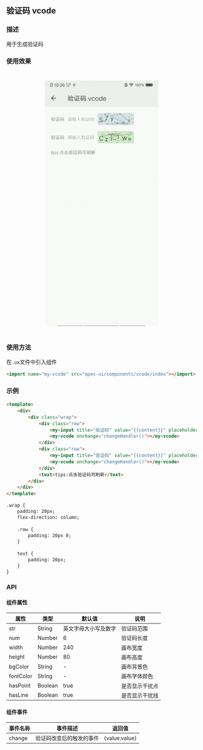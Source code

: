 ## 验证码 vcode

### 描述

用于生成验证码

### 使用效果

<div style="text-align: center;margin: 40px;"><img src="../assets/vcode.gif" alt="vcode" style="width:300px" /></div>


### 使用方法

在`.ux`文件中引入组件

```html
<import name="my-vcode" src="apex-ui/components/vcode/index"></import>
```

### 示例

```html
<template>
    <div>
        <div class="wrap">
            <div class="row">
                <my-input title="验证码" value="{{content}}" placeholder="请输入验证码" onchange="changeHandler()"></my-input>
                <my-vcode onchange="changeHandler()"></my-vcode>
            </div>
            <div class="row">
                <my-input title="验证码" value="{{content}}" placeholder="请输入验证码" onchange="changeHandler()"></my-input>
                <my-vcode onchange="changeHandler()"></my-vcode>
            </div>
            <text>tips:点击验证码可刷新</text>
        </div>
    </div>
</template>
```

```less
.wrap {
    padding: 20px;
    flex-direction: column;

    .row {
        padding: 20px 0;
    }

    text {
        padding: 20px;
    }
}
```

### API

#### 组件属性

| 属性      | 类型    | 默认值               | 说明           |
| --------- | ------- | -------------------- | -------------- |
| str       | String  | 英文字母大小写及数字 | 验证码范围     |
| num       | Number  | 6                    | 验证码长度     |
| width     | Number  | 240                  | 画布宽度       |
| height    | Number  | 80                   | 画布高度       |
| bgColor   | String  | -                    | 画布背景色     |
| fontColor | String  | -                    | 画布字体颜色   |
| hasPoint  | Boolean | true                 | 是否显示干扰点 |
| hasLine   | Boolean | true                 | 是否显示干扰线 |

#### 组件事件

| 事件名称 | 事件描述                 | 返回值        |
| -------- | ------------------------ | ------------- |
| change   | 验证码改变后的触发的事件 | {value:value} |
